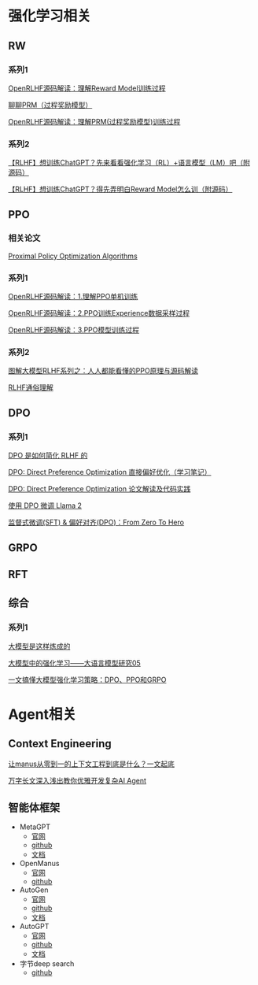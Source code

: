 # 强化学习相关
## RW

### 系列1
[OpenRLHF源码解读：理解Reward Model训练过程](https://zhuanlan.zhihu.com/p/14993645091)

[聊聊PRM（过程奖励模型）](https://zhuanlan.zhihu.com/p/15540962086)

[OpenRLHF源码解读：理解PRM(过程奖励模型)训练过程](https://zhuanlan.zhihu.com/p/16027048017)

### 系列2
[【RLHF】想训练ChatGPT？先来看看强化学习（RL）+语言模型（LM）吧（附源码）](https://zhuanlan.zhihu.com/p/606328992)

[【RLHF】想训练ChatGPT？得先弄明白Reward Model怎么训（附源码）](https://zhuanlan.zhihu.com/p/595579042)

## PPO

### 相关论文
[Proximal Policy Optimization Algorithms](https://arxiv.org/pdf/1707.06347)
### 系列1
[OpenRLHF源码解读：1.理解PPO单机训练](https://zhuanlan.zhihu.com/p/13043187674)

[OpenRLHF源码解读：2.PPO训练Experience数据采样过程](https://zhuanlan.zhihu.com/p/14569025663)

[OpenRLHF源码解读：3.PPO模型训练过程](https://zhuanlan.zhihu.com/p/14813158239)

### 系列2
[图解大模型RLHF系列之：人人都能看懂的PPO原理与源码解读](https://zhuanlan.zhihu.com/p/677607581)

[RLHF通俗理解](https://zhuanlan.zhihu.com/p/685261886)

## DPO

### 系列1
[DPO 是如何简化 RLHF 的](https://zhuanlan.zhihu.com/p/671780768)

[DPO: Direct Preference Optimization 直接偏好优化（学习笔记）](https://www.cnblogs.com/lemonzhang/p/17910358.html)

[DPO: Direct Preference Optimization 论文解读及代码实践](https://zhuanlan.zhihu.com/p/642569664)

[使用 DPO 微调 Llama 2](https://huggingface.co/blog/zh/dpo-trl)

[监督式微调(SFT) & 偏好对齐(DPO)：From Zero To Hero](https://zhuanlan.zhihu.com/p/715250294)

## GRPO

## RFT

## 综合
### 系列1
[大模型是这样炼成的](https://mp.weixin.qq.com/s/D6gtKpNm9PP-NCm2PdUFlg)

[大模型中的强化学习——大语言模型研究05](https://limoncc.com/post/c0a3be9c86b2b4cd/)

[一文搞懂大模型强化学习策略：DPO、PPO和GRPO](https://mp.weixin.qq.com/s/JKpkgGHqyAVG95sGC1JFDQ)

# Agent相关

## Context Engineering
[让manus从零到一的上下文工程到底是什么？一文起底](https://mp.weixin.qq.com/s/olCKdXCNKuu1nnjaUWHFvA)

[万字长文深入浅出教你优雅开发复杂AI Agent](https://mp.weixin.qq.com/s/eon4MCCErRWLT7GxSoR70g?poc_token=HGFff2ij1drPeQOv1I219g43eOnLonQtjC60hJI9)

## 智能体框架
- MetaGPT
  - [官网](https://www.deepwisdom.ai/)
  - [github](https://github.com/FoundationAgents/MetaGPT)
  - [文档](https://docs.deepwisdom.ai/main/zh/)
- OpenManus
  - [官网](https://openmanus.org/)
  - [github](https://github.com/FoundationAgents/OpenManus)
- AutoGen
  - [官网](https://microsoft.github.io/autogen/stable/)
  - [github](https://github.com/microsoft/autogen)
  - [文档](https://microsoft.github.io/autogen/0.2/docs/Getting-Started/)
- AutoGPT
  - [官网](https://autogpt.net/)
  - [github](https://github.com/Significant-Gravitas/AutoGPT)
  - [文档](https://docs.agpt.co/)
- 字节deep search
  - [github](https://github.com/volcengine/ai-app-lab/tree/main/demohouse/deep_search_mcp/backend)


